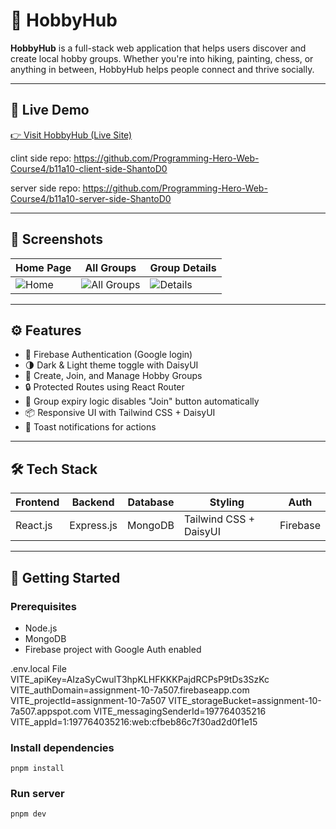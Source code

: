 

# 🧩 HobbyHub

**HobbyHub** is a full-stack web application that helps users discover and create local hobby groups. Whether you're into hiking, painting, chess, or anything in between, HobbyHub helps people connect and thrive socially.

---

## 🔗 Live Demo

[👉 Visit HobbyHub (Live Site)](https://hobbyhub-a10.netlify.app/)

clint side repo: https://github.com/Programming-Hero-Web-Course4/b11a10-client-side-ShantoD0

server side repo: https://github.com/Programming-Hero-Web-Course4/b11a10-server-side-ShantoD0

---

## 📸 Screenshots

| Home Page | All Groups | Group Details |
|-----------|------------|----------------|
| ![Home](./screenshots/home.png) | ![All Groups](./screenshots/all-groups.png) | ![Details](./screenshots/group-details.png) |

---

## ⚙️ Features

- 🔐 Firebase Authentication (Google login)
- 🌗 Dark & Light theme toggle with DaisyUI
- 📍 Create, Join, and Manage Hobby Groups
- 🔒 Protected Routes using React Router
- 📅 Group expiry logic disables "Join" button automatically
- 📦 Responsive UI with Tailwind CSS + DaisyUI
- 🧪 Toast notifications for actions

---

## 🛠 Tech Stack

| Frontend | Backend | Database | Styling | Auth |
|----------|---------|----------|---------|------|
| React.js | Express.js | MongoDB | Tailwind CSS + DaisyUI | Firebase |

---

## 🚀 Getting Started

### Prerequisites

- Node.js
- MongoDB
- Firebase project with Google Auth enabled

.env.local File
VITE_apiKey=AIzaSyCwulT3hpKLHFKKKPajdRCPsP9tDs3SzKc
VITE_authDomain=assignment-10-7a507.firebaseapp.com
VITE_projectId=assignment-10-7a507
VITE_storageBucket=assignment-10-7a507.appspot.com
VITE_messagingSenderId=197764035216
VITE_appId=1:197764035216:web:cfbeb86c7f30ad2d0f1e15


### Install dependencies
```
pnpm install
```

### Run server
```
pnpm dev
```

